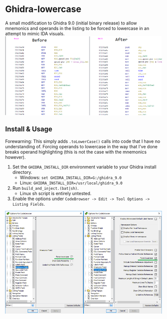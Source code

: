 # Ghidra-lowercase
A small modification to Ghidra 9.0 (initial binary release) to allow mnemonics and operands in the listing to be forced to lowercase in an attempt to mimic IDA visuals. 
![Before & After](screenshots/before_after.png "before and after")


## Install & Usage
Forewarning: This simply adds ```.toLowerCase()``` calls into code that I have no understanding of. Forcing operands to lowercase in the way that I've done breaks operand highlighting (this is not the case with the mnemonics however).

1. Set the `GHIDRA_INSTALL_DIR` environment variable to your Ghidra install directory.
	- Windows: `set GHIDRA_INSTALL_DIR=G:/ghidra_9.0`
	- Linux: `GHIDRA_INSTALL_DIR=/usr/local/ghidra_9.0`
2. Run `build_and_inject.(bat|sh)`.
	- Linux sh script is entirely untested.
3. Enable the options under `CodeBrowser -> Edit -> Tool Options -> Listing Fields`.



![Ghidra Options](screenshots/options.png "ghidra options")
